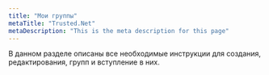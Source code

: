 ```yaml
---
title: "Мои группы"
metaTitle: "Trusted.Net"
metaDescription: "This is the meta description for this page"
---
```


В данном разделе описаны все необходимые инструкции для создания, редактирования, групп и вступление в них.